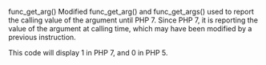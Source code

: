 func_get_arg() Modified
func_get_arg() and func_get_args() used to report the calling value of the argument until PHP 7. Since PHP 7, it is reporting the value of the argument at calling time, which may have been modified by a previous instruction. 

<?php

function x($a) {
    $a++;
    print func_get_arg(0);
}

x(0);
?>

This code will display 1 in PHP 7, and 0 in PHP 5.

